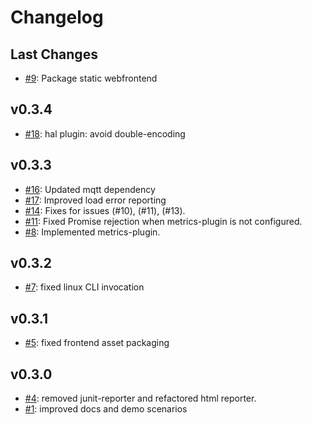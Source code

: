 # Changelog

## Last Changes

- [#9](https://github.com/aixigo/arestocats/issue/9): Package static webfrontend


## v0.3.4

- [#18](https://github.com/aixigo/arestocats/pull/18): hal plugin: avoid double-encoding


## v0.3.3

- [#16](https://github.com/aixigo/arestocats/pull/16): Updated mqtt dependency
- [#17](https://github.com/aixigo/arestocats/pull/17): Improved load error reporting
- [#14](https://github.com/aixigo/arestocats/pull/14): Fixes for issues (#10), (#11), (#13).
- [#11](https://github.com/aixigo/arestocats/issue/11): Fixed Promise rejection when metrics-plugin is not configured.
- [#8](https://github.com/aixigo/arestocats/pull/8): Implemented metrics-plugin.


## v0.3.2

- [#7](https://github.com/aixigo/arestocats/issues/7): fixed linux CLI invocation


## v0.3.1

- [#5](https://github.com/aixigo/arestocats/issues/5): fixed frontend asset packaging


## v0.3.0

- [#4](https://github.com/aixigo/arestocats/pull/4): removed junit-reporter and refactored html reporter.
- [#1](https://github.com/aixigo/arestocats/issues/1): improved docs and demo scenarios
